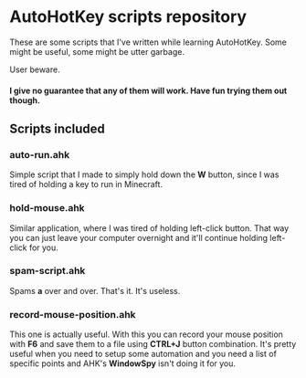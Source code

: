# AutoHotKey scripts repository
These are some scripts that I've written while learning AutoHotKey. Some might be useful, some might be utter garbage.

User beware.

#### I give no guarantee that any of them will work. Have fun trying them out though.

## Scripts included

### auto-run.ahk
Simple script that I made to simply hold down the **W** button, since I was tired of holding a key to run in Minecraft.

### hold-mouse.ahk
Similar application, where I was tired of holding left-click button. That way you can just leave your computer overnight and it'll continue holding left-click for you.

### spam-script.ahk
Spams **a** over and over. That's it. It's useless.

### record-mouse-position.ahk
This one is actually useful. With this you can record your mouse position with **F6** and save them to a file using **CTRL+J** button combination.
It's pretty useful when you need to setup some automation and you need a list of specific points and AHK's **WindowSpy** isn't doing it for you.
